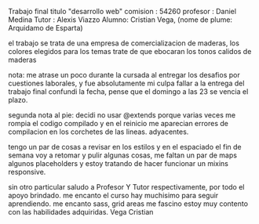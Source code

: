 Trabajo final  titulo "desarrollo web"
comision : 54260
profesor : Daniel Medina
Tutor : Alexis Viazzo
Alumno: Cristian Vega, (nome de plume: Arquidamo de Esparta)


el trabajo se trata de una empresa de comercializacion de maderas,
los colores elegidos para los temas trate de que ebocaran los tonos calidos 
de maderas 


nota: me atrase un poco  durante la cursada al entregar los desafios por cuestiones laborales, y fue absolutamente mi culpa fallar a la entrega del trabajo final confundi la fecha, pense que el domingo a las 23 se vencia el plazo.

segunda nota al pie: decidi no usar @extends porque varias veces me rompia el codigo compilado y en el reinicio me aparecian errores de compilacion en los corchetes de las lineas. adyacentes.

tengo un par de cosas a revisar en los estilos y en el espaciado el fin de semana voy a retomar y pulir algunas cosas, me faltan un par de maps algunos placeholders y estoy tratando de hacer funcionar un mixins responsive.

sin otro particular saludo a Profesor Y Tutor respectivamente, por todo el apoyo brindado. me encanto el curso hay muchisimo para seguir aprendiendo. me encanto sass, grid areas me fascino estoy muy contento con las habilidades adquiridas. 
                 Vega Cristian 


